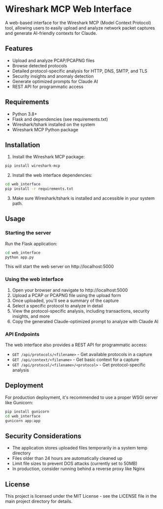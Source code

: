 # Wireshark MCP Web Interface

A web-based interface for the Wireshark MCP (Model Context Protocol) tool, allowing users to easily upload and analyze network packet captures and generate AI-friendly contexts for Claude.

## Features

- Upload and analyze PCAP/PCAPNG files
- Browse detected protocols
- Detailed protocol-specific analysis for HTTP, DNS, SMTP, and TLS
- Security insights and anomaly detection
- Generate optimized prompts for Claude AI
- REST API for programmatic access

## Requirements

- Python 3.8+
- Flask and dependencies (see requirements.txt)
- Wireshark/tshark installed on the system
- Wireshark MCP Python package

## Installation

1. Install the Wireshark MCP package:

```bash
pip install wireshark-mcp
```

2. Install the web interface dependencies:

```bash
cd web_interface
pip install -r requirements.txt
```

3. Make sure Wireshark/tshark is installed and accessible in your system path.

## Usage

### Starting the server

Run the Flask application:

```bash
cd web_interface
python app.py
```

This will start the web server on http://localhost:5000

### Using the web interface

1. Open your browser and navigate to http://localhost:5000
2. Upload a PCAP or PCAPNG file using the upload form
3. Once uploaded, you'll see a summary of the capture
4. Select a specific protocol to analyze in detail
5. View the protocol-specific analysis, including transactions, security insights, and more
6. Copy the generated Claude-optimized prompt to analyze with Claude AI

### API Endpoints

The web interface also provides a REST API for programmatic access:

- `GET /api/protocols/<filename>` - Get available protocols in a capture
- `GET /api/context/<filename>` - Get basic context for a capture
- `GET /api/protocol/<filename>/<protocol>` - Get protocol-specific analysis

## Deployment

For production deployment, it's recommended to use a proper WSGI server like Gunicorn:

```bash
pip install gunicorn
cd web_interface
gunicorn app:app
```

## Security Considerations

- The application stores uploaded files temporarily in a system temp directory
- Files older than 24 hours are automatically cleaned up
- Limit file sizes to prevent DOS attacks (currently set to 50MB)
- In production, consider running behind a reverse proxy like Nginx

## License

This project is licensed under the MIT License - see the LICENSE file in the main project directory for details.
